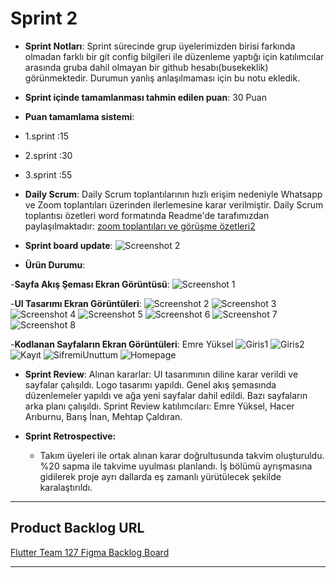 # Sprint 2
- **Sprint Notları**: Sprint sürecinde grup üyelerimizden birisi farkında olmadan farklı bir git config bilgileri ile düzenleme yaptığı için katılımcılar arasında gruba dahil olmayan bir github hesabı(busekeklik) görünmektedir. Durumun yanlış anlaşılmaması için bu notu ekledik.
- **Sprint içinde tamamlanması tahmin edilen puan**: 30 Puan
- **Puan tamamlama sistemi**:
- 1.sprint :15
- 2.sprint :30
- 3.sprint :55

- **Daily Scrum**: Daily Scrum toplantılarının hızlı erişim nedeniyle Whatsapp ve Zoom toplantıları üzerinden ilerlemesine karar verilmiştir. Daily Scrum toplantısı özetleri word formatında Readme'de tarafımızdan paylaşılmaktadır: [zoom toplantıları ve görüşme özetleri2](https://github.com/mehtapcaldiran/F-127/blob/main/ZOOM%20TOPLANTILARI%20VE%20G%C3%96R%C3%9C%C5%9EME%20%C3%96ZETLER%C4%B0-2.docx)
- **Sprint board update**:
![Screenshot 2](https://github.com/mehtapcaldiran/F-127/blob/main/Sprint_2/Screenshot_2.jpg)
- **Ürün Durumu**:

-**Sayfa Akış Şeması Ekran Görüntüsü**:
![Screenshot 1](https://github.com/mehtapcaldiran/F-127/blob/main/Sprint_2/Screenshot_1.jpg)

-**UI Tasarımı Ekran Görüntüleri**:
![Screenshot 2](https://github.com/mehtapcaldiran/F-127/blob/main/Sprint_2/UI-1.jpg)
![Screenshot 3](https://github.com/mehtapcaldiran/F-127/blob/main/Sprint_2/UI-2.jpg)
![Screenshot 4](https://github.com/mehtapcaldiran/F-127/blob/main/Sprint_2/UI-3.jpg)
![Screenshot 5](https://github.com/mehtapcaldiran/F-127/blob/main/Sprint_2/UI-4.jpg)
![Screenshot 6](https://github.com/mehtapcaldiran/F-127/blob/main/Sprint_2/UI-5.jpg)
![Screenshot 7](https://github.com/mehtapcaldiran/F-127/blob/main/Sprint_2/UI-6.jpg)
![Screenshot 8](https://github.com/mehtapcaldiran/F-127/blob/main/Sprint_2/UI-7.jpg)

-**Kodlanan Sayfaların Ekran Görüntüleri**: Emre Yüksel
![Giris1](https://github.com/mehtapcaldiran/F-127/blob/main/Sprint_2/Giri%C5%9F1.jpeg)
![Giris2](https://github.com/mehtapcaldiran/F-127/blob/main/Sprint_2/Giri%C5%9F2.jpeg)
![Kayıt](https://github.com/mehtapcaldiran/F-127/blob/main/Sprint_2/Kay%C4%B1t.jpeg)
![SifremiUnuttum](https://github.com/mehtapcaldiran/F-127/blob/main/Sprint_2/%C5%9Fifremi%20unuttum.jpeg)
![Homepage](https://github.com/mehtapcaldiran/F-127/blob/main/Sprint_2/homepage.jpeg)

- **Sprint Review**: Alınan kararlar: UI tasarımının diline karar verildi ve sayfalar çalışıldı. Logo tasarımı yapıldı. Genel akış şemasında düzenlemeler yapıldı ve ağa yeni sayfalar dahil edildi. Bazı sayfaların arka planı çalışıldı. Sprint Review katılımcıları: Emre Yüksel, Hacer Arıburnu, Barış İnan, Mehtap Çaldıran. 

- **Sprint Retrospective:**
  - Takım üyeleri ile ortak alınan karar doğrultusunda takvim oluşturuldu. %20 sapma ile takvime uyulması planlandı. İş bölümü ayrışmasına gidilerek proje ayrı dallarda eş zamanlı yürütülecek şekilde karalaştırıldı.
---
## Product Backlog URL
[Flutter Team 127 Figma Backlog Board](https://www.figma.com/file/GnM3NDG7SCPwflDVooV57E/Proje-Tasar%C4%B1m?type=whiteboard&t=OpPCiWqfuLQ6jOfm-0)

---
